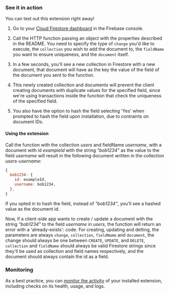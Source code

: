 ### See it in action

You can test out this extension right away!

1.  Go to your [Cloud Firestore dashboard](https://console.firebase.google.com/project/${PROJECT_ID}/firestore/data) in the Firebase console.

1.  Call the HTTP function passing an object with the properties described in the README. You need to specify the type of `change` you'd like to execute, the `collection` you wish to add the document to, the `fieldName` you want to ensure uniqueness, and the `document` itself.

1.  In a few seconds, you'll see a new collection in Firestore with a new document, that document will have as the key the value of the field of the document you sent to the function.

1.  This newly created collection and documents will prevent the client creating documents with duplicate values for the specified field, since we're using transactions inside the function that check the uniqueness of the specified field.

1.  You also have the option to hash the field selecting 'Yes' when prompted to hash the field upon installation, due to contraints on document IDs.


#### Using the extension

Call the function with the collection _users_ and fieldName _username_, with a document with id _exampleId_ with the string _"bob1234"_ as the value to the field _username_ will result in the following document written in the collection _users-username_:

```js
{
  bob1234: {
    id: exampleId,
    username: bob1234,
  },
}
```

If you opted in to hash the field, instead of _"bob1234"_, you'll see a hashed value as the document id.

Now, if a client-side app wants to create / update a document with the string _"bob1234"_ to the field _username_ in _users_, the function will return an error with a 'already-exists': code. For creating, updating and delting, the parameters are always `change`, `collection`, `fieldName` and `document`, the change should always be one between `CREATE`, `UPDATE`, and `DELETE`, `collection` and `fieldName` should always be valid Firestore strings since they'll be used as collection and field names respectively, and the document should always contain the id as a field.

### Monitoring

As a best practice, you can [monitor the activity](https://firebase.google.com/docs/extensions/manage-installed-extensions#monitor) of your installed extension, including checks on its health, usage, and logs.